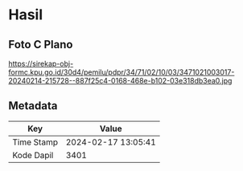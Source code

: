 # Hasil

## Foto C Plano

https://sirekap-obj-formc.kpu.go.id/30d4/pemilu/pdpr/34/71/02/10/03/3471021003017-20240214-215728--887f25c4-0168-468e-b102-03e318db3ea0.jpg


## Metadata

| Key        | Value               |
| ---------- | ------------------- |
| Time Stamp | 2024-02-17 13:05:41 |
| Kode Dapil | 3401                |



